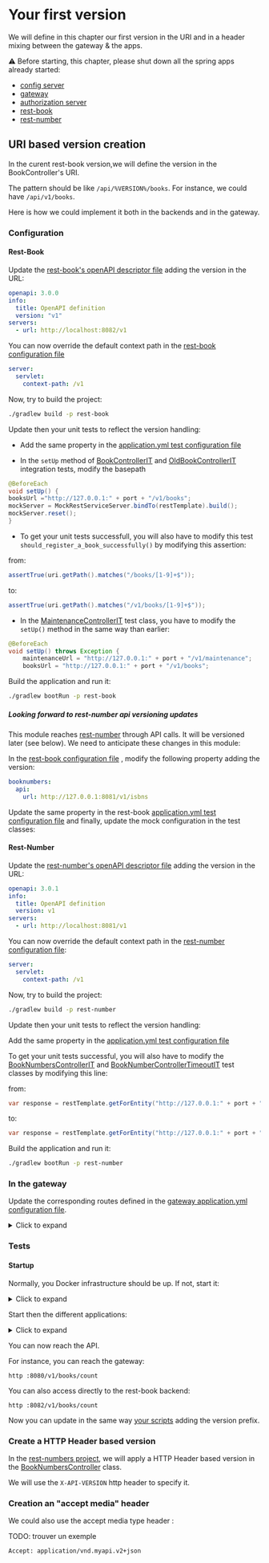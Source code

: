 # Your first version

We will define in this chapter our first version in the URI and in a header mixing between the gateway & the apps.

:warning: Before starting, this chapter, please shut down all the spring apps already started:

* [config server](../config-server)
* [gateway](../gateway)
* [authorization server](../authorization-server)
* [rest-book](../rest-book)
* [rest-number](../rest-number)

## URI based version creation

In the curent rest-book version,we will define the version in the BookController's URI.

The pattern should be like ``/api/%VERSION%/books``. 
For instance, we could have ``/api/v1/books``.

Here is how we could implement it both in the backends and in the gateway.  

### Configuration

#### Rest-Book

Update the [rest-book's openAPI descriptor file](../rest-book/src/main/resources/openapi.yml) adding the version in the URL:

```yaml
openapi: 3.0.0
info:
  title: OpenAPI definition
  version: "v1"
servers:
  - url: http://localhost:8082/v1
```

You can now override the default context path in the [rest-book configuration file](../config-server/src/main/resources/config/rest-book.yml)

```yaml
server:
  servlet:
    context-path: /v1
```

Now, try to build the project:

```bash 
./gradlew build -p rest-book
``` 

Update then your unit tests to reflect the version handling:

* Add the same property in the [application.yml test configuration file](../rest-book/src/test/resources/application.yml) 

* In the ``setUp`` method of [BookControllerIT](../rest-book/src/test/java/info/touret/bookstore/spring/book/controller/BookControllerIT.java) and [OldBookControllerIT](../rest-book/src/test/java/info/touret/bookstore/spring/book/controller/OldBookControllerIT.java) integration tests, modify the basepath

```java
@BeforeEach
void setUp() {
booksUrl ="http://127.0.0.1:" + port + "/v1/books";
mockServer = MockRestServiceServer.bindTo(restTemplate).build();
mockServer.reset();
}

```

* To get your unit tests successfull, you will also have to modify this test ``should_register_a_book_successfully()`` by modifying this assertion:

from:
```java
assertTrue(uri.getPath().matches("/books/[1-9]+$"));
```
to:

```java
assertTrue(uri.getPath().matches("/v1/books/[1-9]+$"));
```

* In the [MaintenanceControllerIT](../rest-book/src/test/java/info/touret/bookstore/spring/maintenance/controller/MaintenanceControllerIT.java) test class, you have to modify the ``setUp()`` method in the same way than earlier:

```java
@BeforeEach
void setUp() throws Exception {
    maintenanceUrl = "http://127.0.0.1:" + port + "/v1/maintenance";
    booksUrl = "http://127.0.0.1:" + port + "/v1/books";
```

Build the application and run it:

```bash 
./gradlew bootRun -p rest-book
``` 

##### Looking forward to rest-number api versioning updates

This module reaches [rest-number](../rest-number) through API calls. 
It will be versioned later (see below). 
We need to anticipate these changes in this module:

In the [rest-book configuration file](../config-server/src/main/resources/config/rest-book.yml) , modify the following property adding the version:

```yaml
booknumbers:
  api:
    url: http://127.0.0.1:8081/v1/isbns
```

Update the same property in the rest-book [application.yml test configuration file](../rest-book/src/test/resources/application.yml)
 and finally, update the mock configuration in the test classes:


#### Rest-Number

Update the [rest-number's openAPI descriptor file](../rest-number/src/main/resources/openapi.yml) adding the version in the URL:

```yaml
openapi: 3.0.1
info:
  title: OpenAPI definition
  version: v1
servers:
  - url: http://localhost:8081/v1
```

You can now override the default context path in the [rest-number configuration file](../config-server/src/main/resources/config/rest-number.yml):

```yaml
server:
  servlet:
    context-path: /v1
```

Now, try to build the project:

```bash 
./gradlew build -p rest-number
``` 

Update then your unit tests to reflect the version handling:

Add the same property in the [application.yml test configuration file](../rest-number/src/test/resources/application.yml)

To get your unit tests successful, you will also have to modify the [BookNumbersControllerIT](../rest-number/src/test/java/info/touret/bookstore/spring/number/controller/BookNumbersControllerIT.java) and [BookNumberControllerTimeoutIT](../rest-number/src/test/java/info/touret/bookstore/spring/number/controller/BookNumbersControllerTimeoutIT.java) test classes by modifying this line:

from:

```java
var response = restTemplate.getForEntity("http://127.0.0.1:" + port + "/isbns", BookNumbersDto.class);
```
to: 
```java
var response = restTemplate.getForEntity("http://127.0.0.1:" + port + "/v1/isbns", BookNumbersDto.class);
```

Build the application and run it:

```bash 
./gradlew bootRun -p rest-number
``` 

### In the gateway

Update the corresponding routes defined in the [gateway application.yml configuration file](../gateway/src/main/resources/application.yml).

<details>
<summary>Click to expand</summary>

```yaml
spring:
 application:
  name: gateway
 zipkin:
  base-url: http://localhost:9411
  sender:
   type: web
 cloud:
  gateway:
   routes:
    - id: path_route
      uri: http://127.0.0.1:8082
      predicates:
       - Path=/v1/books
    - id: path_route
      uri: http://127.0.0.1:8082
      predicates:
       - Path=/v1/books/{segment}
    - id: path_route
      uri: http://127.0.0.1:8081
      predicates:
       - Path=/v1/isbns
```
</details>

### Tests

#### Startup

Normally, you Docker infrastructure should be up. If not, start it:

<details>
<summary>Click to expand</summary>

```jshelllanguage
cd infrastructure 
docker compose up
```
</details>


Start then the different applications:

<details>
<summary>Click to expand</summary>
In the first shell:

```jshelllanguage
./gradlew bootRun -p config-server
```
In the second shell:

```jshelllanguage
./gradlew bootRun -p authorization-server
```

In the third shell:

```jshelllanguage
./gradlew bootRun -p rest-book
```
In the fourth shell:

```jshelllanguage
./gradlew bootRun -p rest-number
```

Last but not least, in the last one:

```jshelllanguage
 ./gradlew bootRun -p gateway
```

</details>


You can now reach the API.

For instance, you can reach the gateway:

```jshelllanguage
http :8080/v1/books/count
```

You can also access directly to the rest-book backend:

```jshelllanguage
http :8082/v1/books/count
```

Now you can update in the same way [your scripts](../bin) adding the version prefix.  

### Create a HTTP Header based version

In the [rest-numbers project](../rest-numbers), we will apply a HTTP Header based version in the [BookNumbersController](./../rest-number/src/main/java/info/touret/bookstore/spring/number/controller/BookNumbersController.java) class.

We will use the ``X-API-VERSION`` http header to specify it.

### Creation an "accept media" header

We could also use the accept media type header :



TODO: trouver un exemple
```
Accept: application/vnd.myapi.v2+json
```
